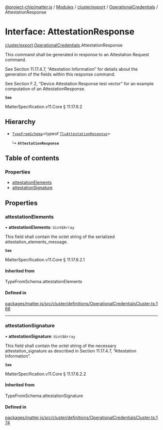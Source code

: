 [@project-chip/matter.js](../README.md) / [Modules](../modules.md) / [cluster/export](../modules/cluster_export.md) / [OperationalCredentials](../modules/cluster_export.OperationalCredentials.md) / AttestationResponse

# Interface: AttestationResponse

[cluster/export](../modules/cluster_export.md).[OperationalCredentials](../modules/cluster_export.OperationalCredentials.md).AttestationResponse

This command shall be generated in response to an Attestation Request command.

See Section 11.17.4.7, “Attestation Information” for details about the generation of the fields within this
response command.

See Section F.2, “Device Attestation Response test vector” for an example computation of an AttestationResponse.

**`See`**

MatterSpecification.v11.Core § 11.17.6.2

## Hierarchy

- [`TypeFromSchema`](../modules/tlv_export.md#typefromschema)\<typeof [`TlvAttestationResponse`](../modules/cluster_export.OperationalCredentials.md#tlvattestationresponse)\>

  ↳ **`AttestationResponse`**

## Table of contents

### Properties

- [attestationElements](cluster_export.OperationalCredentials.AttestationResponse.md#attestationelements)
- [attestationSignature](cluster_export.OperationalCredentials.AttestationResponse.md#attestationsignature)

## Properties

### attestationElements

• **attestationElements**: `Uint8Array`

This field shall contain the octet string of the serialized attestation_elements_message.

**`See`**

MatterSpecification.v11.Core § 11.17.6.2.1

#### Inherited from

TypeFromSchema.attestationElements

#### Defined in

[packages/matter.js/src/cluster/definitions/OperationalCredentialsCluster.ts:166](https://github.com/project-chip/matter.js/blob/5f71eedebdb9fa54338bde320c311bb359b7455d/packages/matter.js/src/cluster/definitions/OperationalCredentialsCluster.ts#L166)

___

### attestationSignature

• **attestationSignature**: `Uint8Array`

This field shall contain the octet string of the necessary attestation_signature as described in Section
11.17.4.7, “Attestation Information”.

**`See`**

MatterSpecification.v11.Core § 11.17.6.2.2

#### Inherited from

TypeFromSchema.attestationSignature

#### Defined in

[packages/matter.js/src/cluster/definitions/OperationalCredentialsCluster.ts:174](https://github.com/project-chip/matter.js/blob/5f71eedebdb9fa54338bde320c311bb359b7455d/packages/matter.js/src/cluster/definitions/OperationalCredentialsCluster.ts#L174)
